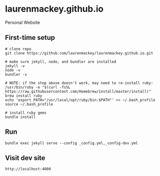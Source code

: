 # laurenmackey.github.io
Personal Website

## First-time setup
```
# clone repo
git clone https://github.com/laurenmackey/laurenmackey.github.io.git

# make sure jekyll, node, and bundler are installed
jekyll -v
node -v
bundler -v

# NOTE: if the step above doesn't work, may need to re-install ruby:
/usr/bin/ruby -e "$(curl -fsSL https://raw.githubusercontent.com/Homebrew/install/master/install)"
brew install ruby
echo 'export PATH="/usr/local/opt/ruby/bin:$PATH"' >> ~/.bash_profile
source ~/.bash_profile

# install ruby gems
bundle install
```
    
## Run
`bundle exec jekyll serve --config _config.yml,_config-dev.yml`

## Visit dev site
`http://localhost:4000`
